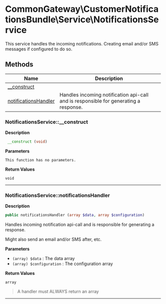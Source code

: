 # CommonGateway\CustomerNotificationsBundle\Service\NotificationsService  

This service handles the incoming notifications. Creating email and/or SMS messages if configured to do so.





## Methods

| Name | Description |
|------|-------------|
|[__construct](#notificationsservice__construct)||
|[notificationsHandler](#notificationsservicenotificationshandler)|Handles incoming notification api-call and is responsible for generating a response.|




### NotificationsService::__construct  

**Description**

```php
 __construct (void)
```

 

 

**Parameters**

`This function has no parameters.`

**Return Values**

`void`


<hr />


### NotificationsService::notificationsHandler  

**Description**

```php
public notificationsHandler (array $data, array $configuration)
```

Handles incoming notification api-call and is responsible for generating a response. 

Might also send an email and/or SMS after, etc. 

**Parameters**

* `(array) $data`
: The data array  
* `(array) $configuration`
: The configuration array  

**Return Values**

`array`

> A handler must ALWAYS return an array


<hr />

